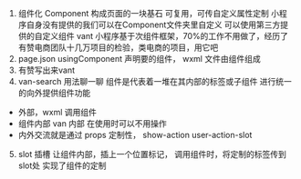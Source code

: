 1. 组件化
Component 构成页面的一块基石  可复用，可传自定义属性定制
小程序自身没有提供的我们可以在Component文件夹里自定义
可以使用第三方提供的自定义组件
vant 小程序基于次组件框架，70%的工作不用做了，经历了有赞电商团队十几万项目的检验，类电商的项目，用它吧
2. page.json usingComponent  声明要的组件，
wxml 文件由组件组成
3. 有赞写出来vant 
4. van-search 用法聊一聊
组件是代表着一堆在其内部的标签或子组件  进行统一的向外提供组件功能
- 外部，wxml 调用组件
- 组件内部 van  内部 在使用时可以不用操作
- 内外交流就是通过 props
定制性，  show-action user-action-slot
5. slot 插槽
让组件内部，插上一个位置标记， 调用组件时，将定制的标签传到slot处 实现了组件的定制